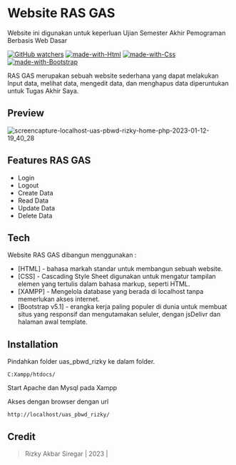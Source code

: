 # Website RAS GAS

Website ini digunakan untuk keperluan Ujian Semester Akhir Pemograman Berbasis Web Dasar

[![GitHub watchers](https://badgen.net/github/watchers/KYKY62/)](https://github.com/KYKY62/uas_pbwd/watchers/) [![made-with-Html](https://img.shields.io/badge/Made%20with-Html-1f425f.svg)]() [![made-with-Css](https://img.shields.io/badge/Made%20with-Css-1f425f.svg)]() [![made-with-Bootstrap](https://img.shields.io/badge/Made%20with-Bootstrap-1f425f.svg)](https://getbootstrap.com/docs/5.1/getting-started/introduction/)

RAS GAS merupakan sebuah website sederhana yang dapat melakukan Input data, melihat data, mengedit data, dan menghapus data diperuntukan untuk Tugas Akhir Saya.

## Preview

![screencapture-localhost-uas-pbwd-rizky-home-php-2023-01-12-19_40_28](https://user-images.githubusercontent.com/77371920/212077139-634cfa71-583f-4974-a31b-aec0f68f9bf0.png)

## Features RAS GAS

- Login
- Logout
- Create Data
- Read Data
- Update Data
- Delete Data

## Tech

Website RAS GAS dibangun menggunakan :

- [HTML] - bahasa markah standar untuk membangun sebuah website.
- [CSS] - Cascading Style Sheet digunakan untuk mengatur tampilan elemen yang tertulis dalam bahasa markup, seperti HTML.
- [XAMPP] - Mengelola database yang berada di localhost tanpa memerlukan akses internet.
- [Bootstrap v5.1] - erangka kerja paling populer di dunia untuk membuat situs yang responsif dan mengutamakan seluler, dengan jsDelivr dan halaman awal template.

## Installation

Pindahkan folder uas_pbwd_rizky ke dalam folder.

```
C:Xampp/htdocs/
```

Start Apache dan Mysql pada Xampp

Akses dengan browser dengan url

```
http://localhost/uas_pbwd_rizky/
```

## Credit

> Rizky Akbar Siregar | 2023 |
